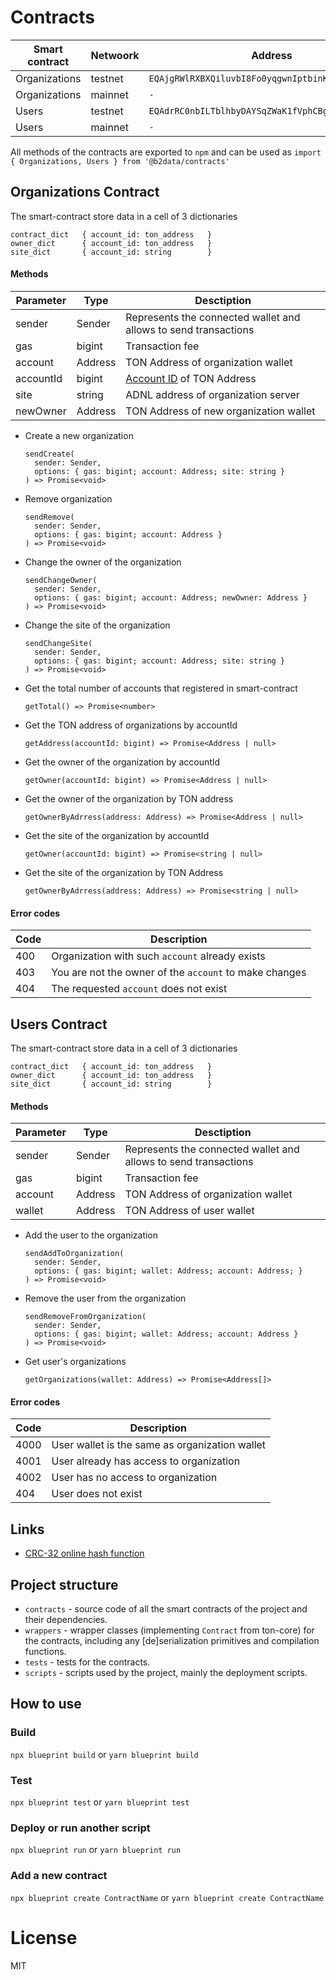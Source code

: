 # Contracts

| Smart contract  | Netwoork  | Address                                            | TonScan                                                                                      |
| --------------- | --------- | -------------------------------------------------- | -------------------------------------------------------------------------------------------- |
| Organizations   | testnet   | `EQAjgRWlRXBXQiluvbI8Fo0yqgwnIptbinKJM1S1WracD26t` | [link](https://testnet.tonscan.org/address/EQAjgRWlRXBXQiluvbI8Fo0yqgwnIptbinKJM1S1WracD26t) |
| Organizations   | mainnet   | `-` | [link](https://tonscan.org/address/) |
| Users           | testnet   | `EQAdrRC0nbILTblhbyDAYSqZWaK1fVphCBg233byIO63fEAV` | [link](https://testnet.tonscan.org/address/EQAdrRC0nbILTblhbyDAYSqZWaK1fVphCBg233byIO63fEAV) |
| Users           | mainnet   | `-` | [link](https://tonscan.org/address/) |

All methods of the contracts are exported to `npm` and can be used as `import { Organizations, Users } from '@b2data/contracts'`

## Organizations Contract

The smart-contract store data in a cell of 3 dictionaries
```
contract_dict   { account_id: ton_address   }
owner_dict      { account_id: ton_address   }
site_dict       { account_id: string        }
```

#### Methods

| Parameter   | Type    | Desctiption                                                                             |
| ----------- | ------- | --------------------------------------------------------------------------------------- |
| sender      | Sender  | Represents the connected wallet and allows to send transactions                         |
| gas         | bigint  | Transaction fee                                                                         |
| account     | Address | TON Address of organization wallet                                                      |
| accountId   | bigint  | [Account ID](https://docs.ton.org/learn/overviews/addresses#account-id) of TON Address  |
| site        | string  | ADNL address of organization server                                                     |
| newOwner    | Address | TON Address of new organization wallet                                                  |

- Create a new organization
  ```
  sendCreate(
    sender: Sender,
    options: { gas: bigint; account: Address; site: string }  
  ) => Promise<void>
  ```

- Remove organization
  ```
  sendRemove(
    sender: Sender,
    options: { gas: bigint; account: Address }  
  ) => Promise<void>
  ```

- Change the owner of the organization
  ```
  sendChangeOwner(
    sender: Sender,
    options: { gas: bigint; account: Address; newOwner: Address }  
  ) => Promise<void>
  ```

- Change the site of the organization
  ```
  sendChangeSite(
    sender: Sender,
    options: { gas: bigint; account: Address; site: string }  
  ) => Promise<void>
  ```

- Get the total number of accounts that registered in smart-contract
  ```
  getTotal() => Promise<number>
  ```

- Get the TON address of organizations by accountId
  ```
  getAddress(accountId: bigint) => Promise<Address | null>
  ```

- Get the owner of the organization by accountId
  ```
  getOwner(accountId: bigint) => Promise<Address | null>
  ```

- Get the owner of the organization by TON address
  ```
  getOwnerByAdrress(address: Address) => Promise<Address | null>
  ```

- Get the site of the organization by accountId
  ```
  getOwner(accountId: bigint) => Promise<string | null>
  ```

- Get the site of the organization by TON Address
  ```
  getOwnerByAdrress(address: Address) => Promise<string | null>
  ```


#### Error codes

| Code  | Description                                             |
| ----- | ------------------------------------------------------- |
| 400   | Organization with such `account` already exists         |
| 403   | You are not the owner of the `account` to make changes  |
| 404   | The requested `account` does not exist                  |


## Users Contract

The smart-contract store data in a cell of 3 dictionaries
```
contract_dict   { account_id: ton_address   }
owner_dict      { account_id: ton_address   }
site_dict       { account_id: string        }
```

#### Methods

| Parameter   | Type    | Desctiption                                                     |
| ----------- | ------- | --------------------------------------------------------------- |
| sender      | Sender  | Represents the connected wallet and allows to send transactions |
| gas         | bigint  | Transaction fee                                                 |
| account     | Address | TON Address of organization wallet                              |
| wallet      | Address | TON Address of user wallet                                      |

- Add the user to the organization
  ```
  sendAddToOrganization(
    sender: Sender,
    options: { gas: bigint; wallet: Address; account: Address; }  
  ) => Promise<void>
  ```

- Remove the user from the organization
  ```
  sendRemoveFromOrganization(
    sender: Sender,
    options: { gas: bigint; wallet: Address; account: Address }  
  ) => Promise<void>
  ```

- Get user's organizations
  ```
  getOrganizations(wallet: Address) => Promise<Address[]>
  ```

#### Error codes

| Code  | Description                                     |
| ----- | ------------------------------------------------|
| 4000  | User wallet is the same as organization wallet  |
| 4001  | User already has access to organization         |
| 4002  | User has no access to organization              |
| 404   | User does not exist                            |



## Links
- [CRC-32 online hash function](https://emn178.github.io/online-tools/crc32.html)


## Project structure

-   `contracts` - source code of all the smart contracts of the project and their dependencies.
-   `wrappers` - wrapper classes (implementing `Contract` from ton-core) for the contracts, including any [de]serialization primitives and compilation functions.
-   `tests` - tests for the contracts.
-   `scripts` - scripts used by the project, mainly the deployment scripts.

## How to use

### Build

`npx blueprint build` or `yarn blueprint build`

### Test

`npx blueprint test` or `yarn blueprint test`

### Deploy or run another script

`npx blueprint run` or `yarn blueprint run`

### Add a new contract

`npx blueprint create ContractName` or `yarn blueprint create ContractName`

# License
MIT
